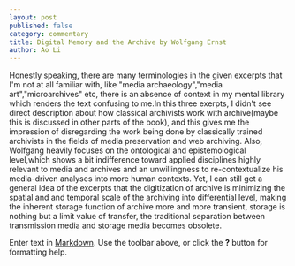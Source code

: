 ```yaml
---
layout: post
published: false
category: commentary
title: Digital Memory and the Archive by Wolfgang Ernst
author: Ao Li
---
```


Honestly speaking, there are many terminologies in the given excerpts that I'm not at all familiar with, like "media archaeology","media art","microarchives" etc, there is an absence of context in my mental library which renders the text confusing to me.In this three exerpts, I didn't see direct description about how classical archivists work with archive(maybe this is discussed in other parts of the book), and this gives me the impression of disregarding the work being done by classically trained archivists in the fields of media preservation and web archiving. Also, Wolfgang heavily focuses on the ontological and epistemological level,which shows a bit indifference toward applied disciplines highly relevant to media and archives and an unwillingness to re-contextualize his media-driven analyses into more human contexts. Yet, I can still get a general idea of the excerpts that the digitization of archive is minimizing  the spatial and and temporal scale of the archiving into differential level, making the inherent storage function of archive more and more transient, storage is nothing but a limit value of transfer, the traditional separation between transmission media and storage media becomes obsolete.

Enter text in [Markdown](http://daringfireball.net/projects/markdown/). Use the toolbar above, or click the **?** button for formatting help.

